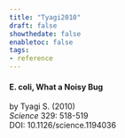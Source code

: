 ```yaml
---
title: "Tyagi2010"
draft: false
showthedate: false
enabletoc: false
tags:
- reference
---
```


#### **E. coli, What a Noisy Bug**     
by Tyagi S. (2010)         
*Science* 329: 518-519       
DOI: 10.1126/science.1194036     


